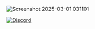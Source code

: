 ![Screenshot 2025-03-01 031101](https://github.com/user-attachments/assets/23a13658-5c36-4fec-81f0-efe0a9264764)

[![Discord](https://img.shields.io/discord/1006372235172384849?style=for-the-badge&logo=5865F2&logoColor=black&labelColor=black&color=%23f3f3f3
)](https://discord.gg/ENB7RbxVZE)
